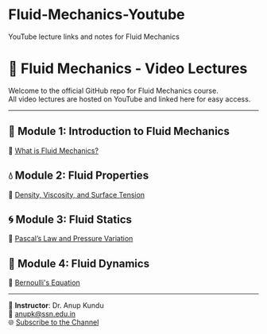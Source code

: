 # Fluid-Mechanics-Youtube
YouTube lecture links and notes for Fluid Mechanics
# 📘 Fluid Mechanics - Video Lectures

Welcome to the official GitHub repo for Fluid Mechanics course.  
All video lectures are hosted on YouTube and linked here for easy access.

---

## 🧪 Module 1: Introduction to Fluid Mechanics
🎥 [What is Fluid Mechanics?](https://www.youtube.com/watch?v=XXXXXX)

## 💧 Module 2: Fluid Properties
🎥 [Density, Viscosity, and Surface Tension](https://www.youtube.com/watch?v=YYYYYY)

## 🌀 Module 3: Fluid Statics
🎥 [Pascal’s Law and Pressure Variation](https://www.youtube.com/watch?v=ZZZZZZ)

## 🔄 Module 4: Fluid Dynamics
🎥 [Bernoulli's Equation](https://www.youtube.com/watch?v=AAAAAA)

---

📌 **Instructor**: Dr. Anup Kundu  
📧 anupk@ssn.edu.in  
🌐 [Subscribe to the Channel](https://www.youtube.com/@chemicalengineeringA)
